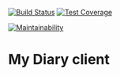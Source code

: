[![Build Status](https://travis-ci.org/hnobi/MyDiary-React.svg?branch=staging)](https://travis-ci.org/hnobi/MyDiary-React)
[![Test Coverage](https://api.codeclimate.com/v1/badges/3fba55de45ce71e80f06/test_coverage)](https://codeclimate.com/github/hnobi/MyDiary-React/test_coverage)

[![Maintainability](https://api.codeclimate.com/v1/badges/3fba55de45ce71e80f06/maintainability)](https://codeclimate.com/github/hnobi/MyDiary-React/maintainability)






# My Diary client
